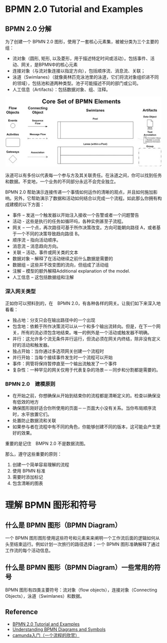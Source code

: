 # BPMN 2.0 Tutorial and Examples

## BPMN 2.0 分解

为了创建一个 BPMN 2.0 图形，使用了一套核心元素集，被被分类为三个主要的组：

- 流对象（圆形, 矩形, 以及菱形，用于描述特定时间或活动）。包括事件、活动、网关，是BPMN中的核心元素
- 连接对象（与流对象连接以指定方向），包括顺序流、消息流、关联；
- 泳道（Swimlanes）（就像奥林匹克泳池里的泳道，它们将流对象组织进不同的领域），包括池和道两种类型。池子可能描述不同的部门或公司。
- 人工信息（Artifacts）：包括数据对象、组、注释。

![BPMN 2.0 elements](images/BPMN-2.0.jpg)

泳道可以有多份以代表每一个参与方及其关联责任。在泳道之间，你可以找到任务和数据。不变地，一个业务的不同部分永远不会完全独立。

BPMN 2.0 帮助演示连接传递一个事情如何运作的清晰的观点，并且如何施加影响。另外，它帮助演示了数据和活动如何结合以完成一个流程。如此那么你拥有构成建模的以下方面：

- 事件 – 发送一个触发器以开始注入接收一个告警或者一个问题警告
- 活动 - 这些是执行的任务如循环吗，各种实例甚至子流程。
- 网关 – 一个点，再次路径可基于所作决策改变。方向可能朝向路径 A，或者基于一个不同的决策导致趋向路径 B。
- 顺序流 – 指向活动顺序。
- 消息流 – 消息趋向方向。
- 关联 – 活动，事件或网关类的文本
- 数据对象 – 解释了在活动继续之前什么数据是需要的
- 数据组 – 这些并不改变图的流向，但组成了活动组
- 注解 – 模型的额外解释Additional explanation of the model.
- 人工信息 – 这包括数据组和注解

### 深入网关类型

正如你可以预料到的，在　BPMN 2.0，有各种各样的网关。让我们如下来深入地看看：

- 独占地：分支只会在输出路径中的一个出现
- 包含地：依赖于所作决策流可以从一个和多个输出流转向。但是，在下一个网关，所有的流必须包含地结束。唯一的例外是一个活动或触发器不明确。
- 并行：这允许多个流无条件并行运行，但流必须在网关内终结，除非没有定义好的活动和触发器。
- 独占开始：当你通过多选项网关创建一个流程时
- 并行开始：当每个接续事件发生时一个流程可以开始
- 事件：网管将保持暂停直至一个输出流触发了一个事件
- 复杂性：一种罕见的网关仅用于代表复杂的场景－－同步和分割都是需要的。

### BPMN 2.0　建模原则

- 在开始之前，你想确保从开始到结束你的流程都是清晰定义的。检查以确保没有低效的地方
- 确保图形刚好适合你所使用的页面－－页面大小没有关系。当你布局顺序流时，水平放置它们。
- 处置防止数据流和关联
- 如果参与者在流程中有不同的角色，你能够创建不同的版本，这可能会产生更好的效果。

重要的是记住　BMPN 2.0 不是数据流图。

那么，遵守这些重要的原则：

1. 创建一个简单容易理解的流程
2. 使用 BPMN 标准
3. 需要时添加标记
4. 包含清晰的图表

# 理解 BPMN 图形和符号

## 什么是 BPMN 图形（BPMN Diagram）

一个 BPMN 图形图形使用这些符号和元素来来阐明一个工作流后面的逻辑如何从头至结束运行。例如计划一次旅行的路径选择；一个 BPMN 图形准确解释了通过工作流的每个活动信息。

## 什么是 BPMN 图形（BPMN Diagram）一些常用的符号

BPMN 图形有四类主要符号：流对象（flow objects），连接对象（Connecting Objects），泳道（Swimlanes）和数据。

## Reference

- [BPMN 2.0 Tutorial and Examples](https://www.processmaker.com/blog/bpmn-2-0-tutorial-and-examples/)
- [Understanding BPMN Diagrams and Symbols](https://www.processmaker.com/blog/bpmn-diagram-and-symbols/)
- [camunda入门（一个流程的欣赏）](https://www.jianshu.com/p/b01d605b089b)